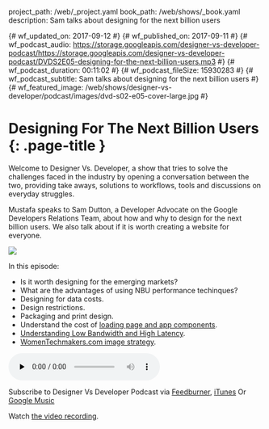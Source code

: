 project_path: /web/_project.yaml
book_path: /web/shows/_book.yaml
description: Sam talks about designing for the next billion users

{# wf_updated_on: 2017-09-12 #}
{# wf_published_on: 2017-09-11 #}
{# wf_podcast_audio: https://storage.googleapis.com/designer-vs-developer-podcast/https://storage.googleapis.com/designer-vs-developer-podcast/DVDS2E05-designing-for-the-next-billion-users.mp3 #}
{# wf_podcast_duration: 00:11:02 #}
{# wf_podcast_fileSize: 15930283 #}
{# wf_podcast_subtitle: Sam talks about designing for the next billion users #}
{# wf_featured_image: /web/shows/designer-vs-developer/podcast/images/dvd-s02-e05-cover-large.jpg #}

# Designing For The Next Billion Users {: .page-title }

Welcome to Designer Vs. Developer, a show that tries to solve the 
challenges faced in the industry by opening a conversation between 
the two, providing take aways, solutions to workflows, tools and 
discussions on everyday struggles. 

Mustafa speaks to Sam Dutton, a Developer Advocate on the Google 
Developers Relations Team, about how and why to design for the 
next billion users. We also talk about if it is worth creating 
a website for everyone.


<img 
src="/web/shows/designer-vs-developer/podcast/images/dvd-s02-e05-cover.jpg" 
class="attempt-right">

In this episode:

* Is it worth designing for the emerging markets?
* What are the advantages of using NBU performance techinques? 
* Designing for data costs. 
* Design restrictions. 
* Packaging and print design. 
* Understand the cost of [loading page and app components](https://goo.gl/CQtEji).
* [Understanding Low Bandwidth and High Latency](https://goo.gl/1b5DHE).
* [WomenTechmakers.com image strategy](https://goo.gl/VK18wE).


<audio 
src="hhttps://storage.googleapis.com/designer-vs-developer-podcast/DVDS2E05-designing-for-the-next-billion-users.mp3" 
controls preload="none">

Subscribe to Designer Vs Developer Podcast via
<a href="https://goo.gl/USHXv8">Feedburner</a>, 
<a href="https://goo.gl/1E9U0G">iTunes</a> Or 
<a href="https://goo.gl/qCBlST">
Google Music</a>

Watch <a href="
https://www.youtube.com/playlist?list=PLNYkxOF6rcIC60856GnLEV5GQXMxc9ByJ">
the video recording</a>.
